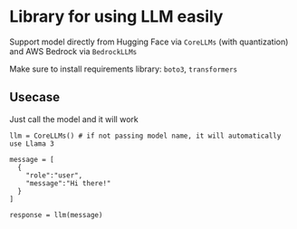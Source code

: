 # Library for using LLM easily
Support model directly from Hugging Face via `CoreLLMs` (with quantization) and AWS Bedrock via `BedrockLLMs`

Make sure to install requirements library: `boto3`, `transformers`

## Usecase
Just call the model and it will work 
```
llm = CoreLLMs() # if not passing model name, it will automatically use Llama 3

message = [
  {
    "role":"user",
    "message":"Hi there!"
  }
]

response = llm(message)
```

